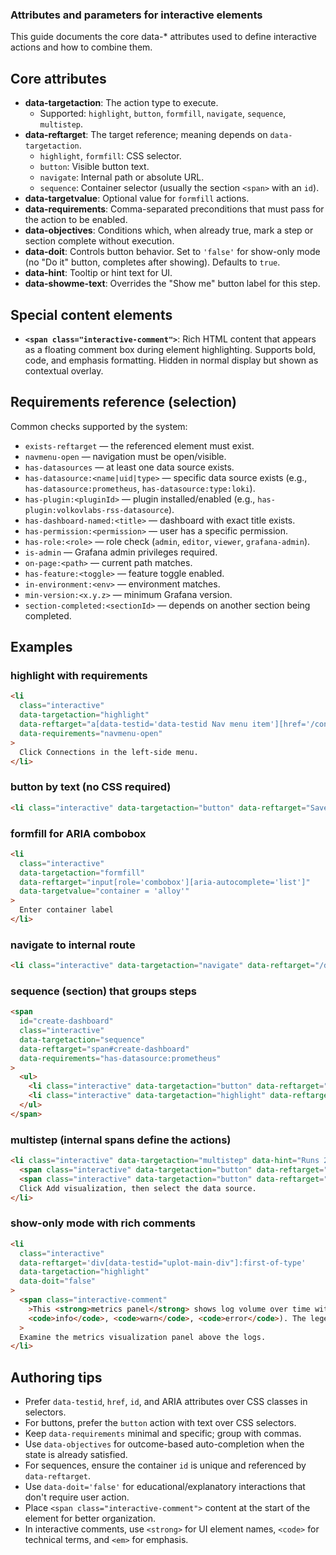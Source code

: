 ### Attributes and parameters for interactive elements

This guide documents the core data-\* attributes used to define interactive actions and how to combine them.

## Core attributes

- **data-targetaction**: The action type to execute.
  - Supported: `highlight`, `button`, `formfill`, `navigate`, `sequence`, `multistep`.
- **data-reftarget**: The target reference; meaning depends on `data-targetaction`.
  - `highlight`, `formfill`: CSS selector.
  - `button`: Visible button text.
  - `navigate`: Internal path or absolute URL.
  - `sequence`: Container selector (usually the section `<span>` with an `id`).
- **data-targetvalue**: Optional value for `formfill` actions.
- **data-requirements**: Comma-separated preconditions that must pass for the action to be enabled.
- **data-objectives**: Conditions which, when already true, mark a step or section complete without execution.
- **data-doit**: Controls button behavior. Set to `'false'` for show-only mode (no "Do it" button, completes after showing). Defaults to `true`.
- **data-hint**: Tooltip or hint text for UI.
 - **data-showme-text**: Overrides the "Show me" button label for this step.

## Special content elements

- **`<span class="interactive-comment">`**: Rich HTML content that appears as a floating comment box during element highlighting. Supports bold, code, and emphasis formatting. Hidden in normal display but shown as contextual overlay.

## Requirements reference (selection)

Common checks supported by the system:

- `exists-reftarget` — the referenced element must exist.
- `navmenu-open` — navigation must be open/visible.
- `has-datasources` — at least one data source exists.
- `has-datasource:<name|uid|type>` — specific data source exists (e.g., `has-datasource:prometheus`, `has-datasource:type:loki`).
- `has-plugin:<pluginId>` — plugin installed/enabled (e.g., `has-plugin:volkovlabs-rss-datasource`).
- `has-dashboard-named:<title>` — dashboard with exact title exists.
- `has-permission:<permission>` — user has a specific permission.
- `has-role:<role>` — role check (`admin`, `editor`, `viewer`, `grafana-admin`).
- `is-admin` — Grafana admin privileges required.
- `on-page:<path>` — current path matches.
- `has-feature:<toggle>` — feature toggle enabled.
- `in-environment:<env>` — environment matches.
- `min-version:<x.y.z>` — minimum Grafana version.
- `section-completed:<sectionId>` — depends on another section being completed.

## Examples

### highlight with requirements

```html
<li
  class="interactive"
  data-targetaction="highlight"
  data-reftarget="a[data-testid='data-testid Nav menu item'][href='/connections']"
  data-requirements="navmenu-open"
>
  Click Connections in the left-side menu.
</li>
```

### button by text (no CSS required)

```html
<li class="interactive" data-targetaction="button" data-reftarget="Save & test">Save the data source</li>
```

### formfill for ARIA combobox

```html
<li
  class="interactive"
  data-targetaction="formfill"
  data-reftarget="input[role='combobox'][aria-autocomplete='list']"
  data-targetvalue="container = 'alloy'"
>
  Enter container label
</li>
```

### navigate to internal route

```html
<li class="interactive" data-targetaction="navigate" data-reftarget="/dashboard/new">Create a new dashboard</li>
```

### sequence (section) that groups steps

```html
<span
  id="create-dashboard"
  class="interactive"
  data-targetaction="sequence"
  data-reftarget="span#create-dashboard"
  data-requirements="has-datasource:prometheus"
>
  <ul>
    <li class="interactive" data-targetaction="button" data-reftarget="New"></li>
    <li class="interactive" data-targetaction="highlight" data-reftarget="a[href='/dashboard/new']"></li>
  </ul>
</span>
```

### multistep (internal spans define the actions)

```html
<li class="interactive" data-targetaction="multistep" data-hint="Runs 2 actions">
  <span class="interactive" data-targetaction="button" data-reftarget="Add visualization"></span>
  <span class="interactive" data-targetaction="button" data-reftarget="prometheus-datasource"></span>
  Click Add visualization, then select the data source.
</li>
```

### show-only mode with rich comments

```html
<li
  class="interactive"
  data-reftarget='div[data-testid="uplot-main-div"]:first-of-type'
  data-targetaction="highlight"
  data-doit="false"
>
  <span class="interactive-comment"
    >This <strong>metrics panel</strong> shows log volume over time with different log levels (<code>debug</code>,
    <code>info</code>, <code>warn</code>, <code>error</code>). The legend displays total counts for each level.</span
  >
  Examine the metrics visualization panel above the logs.
</li>
```

## Authoring tips

- Prefer `data-testid`, `href`, `id`, and ARIA attributes over CSS classes in selectors.
- For buttons, prefer the `button` action with text over CSS selectors.
- Keep `data-requirements` minimal and specific; group with commas.
- Use `data-objectives` for outcome-based auto-completion when the state is already satisfied.
- For sequences, ensure the container `id` is unique and referenced by `data-reftarget`.
- Use `data-doit='false'` for educational/explanatory interactions that don't require user action.
- Place `<span class="interactive-comment">` content at the start of the element for better organization.
- In interactive comments, use `<strong>` for UI element names, `<code>` for technical terms, and `<em>` for emphasis.
